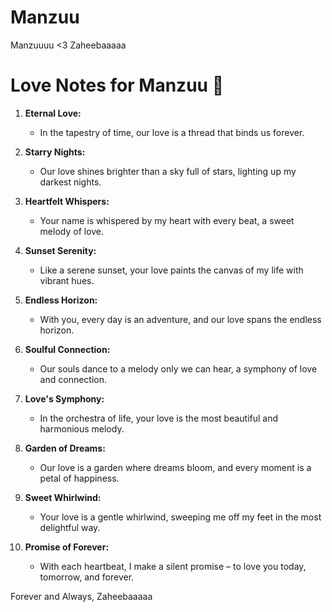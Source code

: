 # Manzuu
Manzuuuu &lt;3 Zaheebaaaaa


# Love Notes for Manzuu 💑

1. **Eternal Love:**
   - In the tapestry of time, our love is a thread that binds us forever.

2. **Starry Nights:**
   - Our love shines brighter than a sky full of stars, lighting up my darkest nights.

3. **Heartfelt Whispers:**
   - Your name is whispered by my heart with every beat, a sweet melody of love.

4. **Sunset Serenity:**
   - Like a serene sunset, your love paints the canvas of my life with vibrant hues.

5. **Endless Horizon:**
   - With you, every day is an adventure, and our love spans the endless horizon.

6. **Soulful Connection:**
   - Our souls dance to a melody only we can hear, a symphony of love and connection.

7. **Love's Symphony:**
   - In the orchestra of life, your love is the most beautiful and harmonious melody.

8. **Garden of Dreams:**
   - Our love is a garden where dreams bloom, and every moment is a petal of happiness.

9. **Sweet Whirlwind:**
   - Your love is a gentle whirlwind, sweeping me off my feet in the most delightful way.

10. **Promise of Forever:**
    - With each heartbeat, I make a silent promise – to love you today, tomorrow, and forever.

Forever and Always,
Zaheebaaaaa



